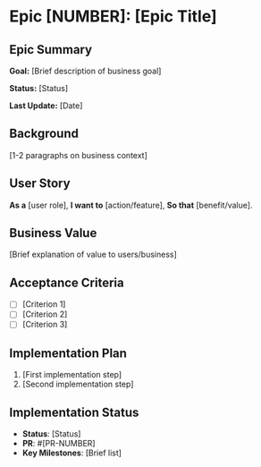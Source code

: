 # Epic [NUMBER]: [Epic Title]

## Epic Summary

**Goal:** [Brief description of business goal]

**Status:** [Status]

**Last Update:** [Date]

## Background

[1-2 paragraphs on business context]

## User Story

**As a** [user role],
**I want to** [action/feature],
**So that** [benefit/value].

## Business Value

[Brief explanation of value to users/business]

## Acceptance Criteria

- [ ] [Criterion 1]
- [ ] [Criterion 2]
- [ ] [Criterion 3]

## Implementation Plan

1. [First implementation step]
2. [Second implementation step]

## Implementation Status

- **Status**: [Status]
- **PR**: #[PR-NUMBER]
- **Key Milestones**: [Brief list]
